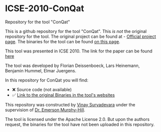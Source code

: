 # ICSE-2010-ConQat
Repository for the tool "ConQat"

This is a github repository for the tool "ConQat". This _is not_ the original repository for the tool. The original project can be found at - [Official project page](https://www.cqse.eu/en/products/conqat/overview/).
The binaries for the tool can be found [on this page](https://www.cqse.eu/en/products/conqat/install/).

This tool was presented in ICSE 2010. The link for the paper can be found [here](http://dl.acm.org/citation.cfm?id=1810343) 

The tool was developed by Florian Deissenboeck, Lars Heinemann, Benjamin Hummel, Elmar Juergens.

In this repository for ConQat you will find:
* :x: Source code (not available)
* :white_check_mark: [Link to the original Binaries in the tool's websites](https://www.cqse.eu/en/products/conqat/install/)

This repository was constructed by [Vinay Suryadevara](https://github.com/vinay92) under the supervision of [Dr. Emerson Murphy-Hill](https://github.com/CaptainEmerson).

The tool is licensed under the Apache License 2.0. But upon the authors request, the binaries for the tool have not been uploaded in this repository.
